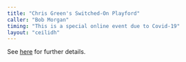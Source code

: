```yaml
---
title: "Chris Green's Switched-On Playford"
caller: "Bob Morgan"
timing: "This is a special online event due to Covid-19"
layout: "ceilidh"
---
```


See [here](https://www.tickettailor.com/events/oxfolkceilidhs/) for further details.
